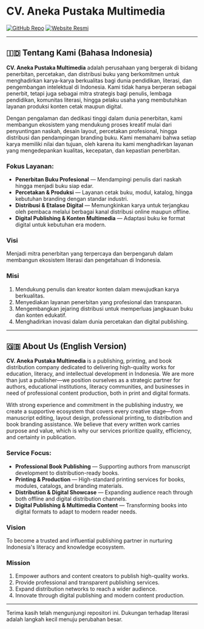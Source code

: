 # CV. Aneka Pustaka Multimedia

[![GitHub Repo](https://img.shields.io/badge/GitHub-AnekaPustakaMultimedia-181717?logo=github)](https://github.com/anekapustaka)
[![Website Resmi](https://img.shields.io/badge/Kunjungi%20Website-AnekaPustakaMultimedia.com-0d6efd?style=for-the-badge)](https://anekapustakamultimedia.com)

---

## 🇮🇩 Tentang Kami (Bahasa Indonesia)

**CV. Aneka Pustaka Multimedia** adalah perusahaan yang bergerak di bidang penerbitan, percetakan, dan distribusi buku yang berkomitmen untuk menghadirkan karya-karya berkualitas bagi dunia pendidikan, literasi, dan pengembangan intelektual di Indonesia. Kami tidak hanya berperan sebagai penerbit, tetapi juga sebagai mitra strategis bagi penulis, lembaga pendidikan, komunitas literasi, hingga pelaku usaha yang membutuhkan layanan produksi konten cetak maupun digital.

Dengan pengalaman dan dedikasi tinggi dalam dunia penerbitan, kami membangun ekosistem yang mendukung proses kreatif mulai dari penyuntingan naskah, desain layout, percetakan profesional, hingga distribusi dan pendampingan branding buku. Kami memahami bahwa setiap karya memiliki nilai dan tujuan, oleh karena itu kami menghadirkan layanan yang mengedepankan kualitas, kecepatan, dan kepastian penerbitan.

### Fokus Layanan:
- **Penerbitan Buku Profesional** — Mendampingi penulis dari naskah hingga menjadi buku siap edar.
- **Percetakan & Produksi** — Layanan cetak buku, modul, katalog, hingga kebutuhan branding dengan standar industri.
- **Distribusi & Etalase Digital** — Memungkinkan karya untuk terjangkau oleh pembaca melalui berbagai kanal distribusi online maupun offline.
- **Digital Publishing & Konten Multimedia** — Adaptasi buku ke format digital untuk kebutuhan era modern.

### Visi
Menjadi mitra penerbitan yang terpercaya dan berpengaruh dalam membangun ekosistem literasi dan pengetahuan di Indonesia.

### Misi
1. Mendukung penulis dan kreator konten dalam mewujudkan karya berkualitas.
2. Menyediakan layanan penerbitan yang profesional dan transparan.
3. Mengembangkan jejaring distribusi untuk memperluas jangkauan buku dan konten edukatif.
4. Menghadirkan inovasi dalam dunia percetakan dan digital publishing.

---

## 🇬🇧 About Us (English Version)

**CV. Aneka Pustaka Multimedia** is a publishing, printing, and book distribution company dedicated to delivering high-quality works for education, literacy, and intellectual development in Indonesia. We are more than just a publisher—we position ourselves as a strategic partner for authors, educational institutions, literacy communities, and businesses in need of professional content production, both in print and digital formats.

With strong experience and commitment in the publishing industry, we create a supportive ecosystem that covers every creative stage—from manuscript editing, layout design, professional printing, to distribution and book branding assistance. We believe that every written work carries purpose and value, which is why our services prioritize quality, efficiency, and certainty in publication.

### Service Focus:
- **Professional Book Publishing** — Supporting authors from manuscript development to distribution-ready books.
- **Printing & Production** — High-standard printing services for books, modules, catalogs, and branding materials.
- **Distribution & Digital Showcase** — Expanding audience reach through both offline and digital distribution channels.
- **Digital Publishing & Multimedia Content** — Transforming books into digital formats to adapt to modern reader needs.

### Vision
To become a trusted and influential publishing partner in nurturing Indonesia's literacy and knowledge ecosystem.

### Mission
1. Empower authors and content creators to publish high-quality works.
2. Provide professional and transparent publishing services.
3. Expand distribution networks to reach a wider audience.
4. Innovate through digital publishing and modern content production.

---

Terima kasih telah mengunjungi repositori ini. Dukungan terhadap literasi adalah langkah kecil menuju perubahan besar.
